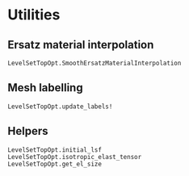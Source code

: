 # Utilities

## Ersatz material interpolation
```@docs
LevelSetTopOpt.SmoothErsatzMaterialInterpolation
```

## Mesh labelling
```@docs
LevelSetTopOpt.update_labels!
```

## Helpers

```@docs
LevelSetTopOpt.initial_lsf
LevelSetTopOpt.isotropic_elast_tensor
LevelSetTopOpt.get_el_size
```